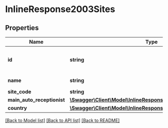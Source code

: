 # InlineResponse2003Sites

## Properties
Name | Type | Description | Notes
------------ | ------------- | ------------- | -------------
**id** | **string** | Site ID. Unique Identifier of the site. | [optional] 
**name** | **string** | Name of the Site. | [optional] 
**site_code** | **string** | Site Code | [optional] 
**main_auto_receptionist** | [**\Swagger\Client\Model\InlineResponse2003MainAutoReceptionist**](InlineResponse2003MainAutoReceptionist.md) |  | [optional] 
**country** | [**\Swagger\Client\Model\InlineResponse2003Country**](InlineResponse2003Country.md) |  | [optional] 

[[Back to Model list]](../README.md#documentation-for-models) [[Back to API list]](../README.md#documentation-for-api-endpoints) [[Back to README]](../README.md)


